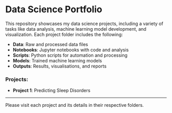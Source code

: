 # Data Science Portfolio

This repository showcases my data science projects, including a variety of tasks like data analysis, machine learning model development, and visualization. Each project folder includes the following:
- **Data**: Raw and processed data files
- **Notebooks**: Jupyter notebooks with code and analysis
- **Scripts**: Python scripts for automation and processing
- **Models**: Trained machine learning models
- **Outputs**: Results, visualisations, and reports

### Projects:
- **Project 1**: Predicting Sleep Disorders

---

Please visit each project and its details in their respective folders.


